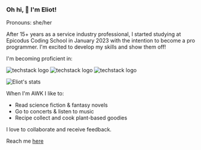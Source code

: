 ### Oh hi, 👋 I'm Eliot! 
Pronouns: she/her

After 15+ years as a service industry professional, I started studying at Epicodus Coding School in January 2023 with the intention to become a pro programmer. I'm excited to develop my skills and show them off!

I'm becoming proficient in:

![techstack logo](https://readme-components.vercel.app/api?component=logo&logo=react&fill=B4864F)
![techstack logo](https://readme-components.vercel.app/api?component=logo&logo=CSharp&fill=B4864F)
![techstack logo](https://readme-components.vercel.app/api?component=logo&logo=JavaScript&fill=B4864F)


![Eliot's stats](https://github-readme-stats.vercel.app/api?username=elgrons&show_icons=true&theme=calm)

When I'm AWK I like to:
- Read science fiction & fantasy novels 
- Go to concerts & listen to music
- Recipe collect and cook plant-based goodies

I love to collaborate and receive feedback. 

Reach me [here](eliot.lauren@gmail.com)


<!--

Here are some ideas to get you started:

- 🔭 I’m currently working on ...
- 🌱 I’m currently learning ...
- 👯 I’m looking to collaborate on ...
- 🤔 I’m looking for help with ...
- 💬 Ask me about ...
- 📫 How to reach me: ...
- 😄 Pronouns: ...
- ⚡ Fun fact: ...
-->

